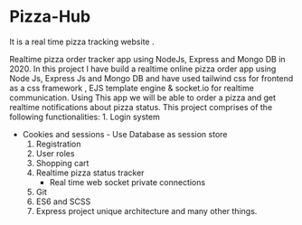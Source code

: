 # Pizza-Hub
It is a real time pizza tracking website .

Realtime pizza order tracker app using NodeJs, Express and Mongo DB in 2020.
In this project I have build a realtime online pizza order app using Node Js, Express Js and Mongo DB and have used tailwind css for frontend as a css framework
, EJS template engine & socket.io for realtime communication.
Using This app we will be able to order a pizza and get realtime notifications about pizza status. 
This project comprises of the following functionalities: 
    1. Login system
  - Cookies and sessions
               - Use Database as session store 
    1. Registration 
    2. User roles
    3. Shopping cart 
    4. Realtime pizza status tracker 
        - Real time web socket private connections
    5. Git 
    6. ES6 and SCSS
    7. Express project unique architecture
    and many other things. 
